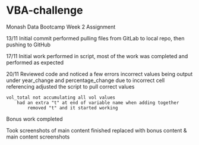 # VBA-challenge
Monash Data Bootcamp Week 2 Assignment

13/11
Initial commit performed pulling files from GitLab to local repo, then pushing to GitHub

17/11
Initial work performed in script, most of the work was completed and performed as expected

20/11
Reviewed code and noticed a few errors
    incorrect values being output under year_change and percentage_change due to incorrect cell referencing
        adjusted the script to pull correct values

    vol_total not accumulating all vol values
        had an extra "t" at end of variable name when adding together
            removed "t" and it started working

Bonus work completed

Took screenshots of main content finished
    replaced with bonus content & main content screenshots